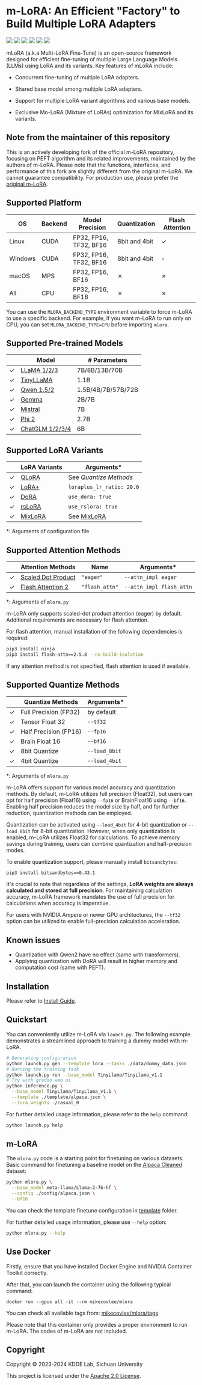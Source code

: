 # m-LoRA: An Efficient "Factory" to Build Multiple LoRA Adapters
[![](https://github.com/scukdde-llm/mlora/actions/workflows/mlora-test.yml/badge.svg)](https://github.com/scukdde-llm/mlora/actions/workflows/mlora-test.yml)
[![](https://img.shields.io/github/stars/scukdde-llm/mlora?logo=GitHub)](https://github.com/scukdde-llm/mlora/stargazers)
[![](https://img.shields.io/github/license/scukdde-llm/mlora)](http://www.apache.org/licenses/LICENSE-2.0)
[![](https://img.shields.io/github/v/release/scukdde-llm/mlora)](https://github.com/scukdde-llm/mlora/releases/latest)
[![](https://img.shields.io/github/languages/top/scukdde-llm/mlora)](https://www.python.org/)
[![](https://github.com/scukdde-llm/mlora/actions/workflows/python-test.yml/badge.svg)](https://github.com/scukdde-llm/mlora/actions/workflows/python-test.yml)  

mLoRA (a.k.a Multi-LoRA Fine-Tune) is an open-source framework designed for efficient fine-tuning of multiple Large Language Models (LLMs) using LoRA and its variants. Key features of mLoRA include:

- Concurrent fine-tuning of multiple LoRA adapters.

- Shared base model among multiple LoRA adapters.

- Support for multiple LoRA variant algorithms and various base models.

- Exclusive Mo-LoRA (Mixture of LoRAs) optimization for MixLoRA and its variants.

## Note from the maintainer of this repository

This is an actively developing fork of the official m-LoRA repository, focusing on PEFT algorithm and its related improvements, maintained by the authors of m-LoRA. Please note that the functions, interfaces, and performance of this fork are slightly different from the original m-LoRA. We cannot guarantee compatibility. For production use, please prefer the [original m-LoRA](https://github.com/TUDB-Labs/mLoRA).

## Supported Platform

| OS      | Backend | Model Precision        | Quantization  | Flash Attention |
|---------|---------|------------------------|---------------|-----------------|
| Linux   | CUDA    | FP32, FP16, TF32, BF16 | 8bit and 4bit | &check;         |
| Windows | CUDA    | FP32, FP16, TF32, BF16 | 8bit and 4bit | -               |
| macOS   | MPS     | FP32, FP16, BF16       | &cross;       | &cross;         |
| All     | CPU     | FP32, FP16, BF16       | &cross;       | &cross;         |

You can use the `MLORA_BACKEND_TYPE` environment variable to force m-LoRA to use a specific backend. For example, if you want m-LoRA to run only on CPU, you can set `MLORA_BACKEND_TYPE=CPU` before importing `mlora`.

## Supported Pre-trained Models

|         | Model                                            | # Parameters       |
|---------|--------------------------------------------------|--------------------|
| &check; | [LLaMA 1/2/3](https://huggingface.co/meta-llama) | 7B/8B/13B/70B      |
| &check; | [TinyLLaMA](https://huggingface.co/TinyLlama)    | 1.1B               |
| &check; | [Qwen 1.5/2](https://qwenlm.github.io)           | 1.5B/4B/7B/57B/72B |
| &check; | [Gemma](https://ai.google.dev/gemma/docs)        | 2B/7B              |
| &check; | [Mistral](https://mistral.ai)                    | 7B                 |
| &check; | [Phi 2](https://huggingface.co/microsoft/phi-2)  | 2.7B               |
| &check; | [ChatGLM 1/2/3/4](https://huggingface.co/THUDM)  | 6B                 |


## Supported LoRA Variants

|         | LoRA Variants                                            | Arguments*                                          |
|---------|----------------------------------------------------------|-----------------------------------------------------|
| &check; | [QLoRA](https://arxiv.org/abs/2402.12354)                | See *Quantize Methods*                              |
| &check; | [LoRA+](https://arxiv.org/abs/2402.12354)                | `loraplus_lr_ratio: 20.0`                           |
| &check; | [DoRA](https://arxiv.org/abs/2402.09353)                 | `use_dora: true`                                    |
| &check; | [rsLoRA](https://arxiv.org/abs/2312.03732)               | `use_rslora: true`                                  |
| &check; | [MixLoRA](https://arxiv.org/abs/2404.15159)              | See [MixLoRA](https://github.com/TUDB-Labs/MixLoRA) |

*: Arguments of configuration file

## Supported Attention Methods

|         | Attention Methods                                        | Name           | Arguments*               |
|---------|----------------------------------------------------------|----------------|--------------------------|
| &check; | [Scaled Dot Product](https://arxiv.org/abs/1706.03762)   | `"eager"`      | `--attn_impl eager`      |
| &check; | [Flash Attention 2](https://arxiv.org/abs/2307.08691)    | `"flash_attn"` | `--attn_impl flash_attn` |

*: Arguments of `mlora.py`

m-LoRA only supports scaled-dot product attention (eager) by default. Additional requirements are necessary for flash attention.

For flash attention, manual installation of the following dependencies is required:

```bash
pip3 install ninja
pip3 install flash-attn==2.5.8 --no-build-isolation
```

If any attention method is not specified, flash attention is used if available.

## Supported Quantize Methods

|         | Quantize Methods      | Arguments*    |
|---------|-----------------------|---------------|
| &check; | Full Precision (FP32) | by default    |
| &check; | Tensor Float 32       | `--tf32`      |
| &check; | Half Precision (FP16) | `--fp16`      |
| &check; | Brain Float 16        | `--bf16`      |
| &check; | 8bit Quantize         | `--load_8bit` |
| &check; | 4bit Quantize         | `--load_4bit` |

*: Arguments of `mlora.py`

m-LoRA offers support for various model accuracy and quantization methods. By default, m-LoRA utilizes full precision (Float32), but users can opt for half precision (Float16) using `--fp16` or BrainFloat16 using `--bf16`. Enabling half precision reduces the model size by half, and for further reduction, quantization methods can be employed.

Quantization can be activated using `--load_4bit` for 4-bit quantization or `--load_8bit` for 8-bit quantization. However, when only quantization is enabled, m-LoRA utilizes Float32 for calculations. To achieve memory savings during training, users can combine quantization and half-precision modes.

To enable quantization support, please manually install `bitsandbytes`:

```bash
pip3 install bitsandbytes==0.43.1
```

It's crucial to note that regardless of the settings, **LoRA weights are always calculated and stored at full precision**. For maintaining calculation accuracy, m-LoRA framework mandates the use of full precision for calculations when accuracy is imperative.

For users with NVIDIA Ampere or newer GPU architectures, the `--tf32` option can be utilized to enable full-precision calculation acceleration.

## Known issues

 + Quantization with Qwen2 have no effect (same with transformers).
 + Applying quantization with DoRA will result in higher memory and computation cost (same with PEFT).

## Installation

Please refer to [Install Guide](./Install.md).

## Quickstart

You can conveniently utilize m-LoRA via `launch.py`. The following example demonstrates a streamlined approach to training a dummy model with m-LoRA.

```bash
# Generating configuration
python launch.py gen --template lora --tasks ./data/dummy_data.json
# Running the training task
python launch.py run --base_model TinyLlama/TinyLlama_v1.1
# Try with gradio web ui
python inference.py \
  --base_model TinyLlama/TinyLlama_v1.1 \
  --template ./template/alpaca.json \
  --lora_weights ./casual_0
```

For further detailed usage information, please refer to the `help` command:

```bash
python launch.py help
```

## m-LoRA

The `mlora.py` code is a starting point for finetuning on various datasets.
Basic command for finetuning a baseline model on the [Alpaca Cleaned](https://github.com/gururise/AlpacaDataCleaned) dataset:
```bash
python mlora.py \
  --base_model meta-llama/Llama-2-7b-hf \
  --config ./config/alpaca.json \
  --bf16
```

You can check the template finetune configuration in [template](./template/) folder.

For further detailed usage information, please use `--help` option:
```bash
python mlora.py --help
```

## Use Docker

Firstly, ensure that you have installed Docker Engine and NVIDIA Container Toolkit correctly.

After that, you can launch the container using the following typical command:

```
docker run --gpus all -it --rm mikecovlee/mlora
```

You can check all available tags from: [mikecovlee/mlora/tags](https://hub.docker.com/r/mikecovlee/mlora/tags)

Please note that this container only provides a proper environment to run m-LoRA. The codes of m-LoRA are not included.

## Copyright
Copyright © 2023-2024 KDDE Lab, Sichuan University

This project is licensed under the [Apache 2.0 License](https://www.apache.org/licenses/LICENSE-2.0).
